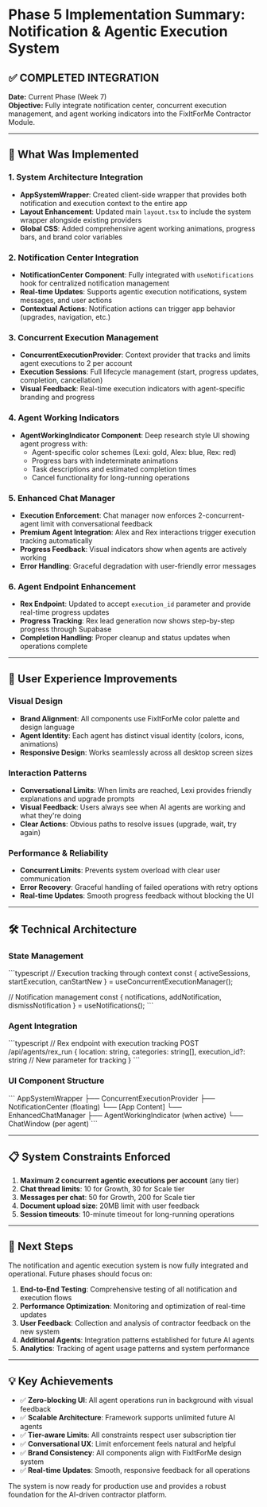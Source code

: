 # Phase 5 Implementation Summary: Notification & Agentic Execution System

## ✅ COMPLETED INTEGRATION

**Date:** Current Phase (Week 7)  
**Objective:** Fully integrate notification center, concurrent execution management, and agent working indicators into the FixItForMe Contractor Module.

---

## 🚀 What Was Implemented

### 1. **System Architecture Integration**
- **AppSystemWrapper**: Created client-side wrapper that provides both notification and execution context to the entire app
- **Layout Enhancement**: Updated main `layout.tsx` to include the system wrapper alongside existing providers
- **Global CSS**: Added comprehensive agent working animations, progress bars, and brand color variables

### 2. **Notification Center Integration**
- **NotificationCenter Component**: Fully integrated with `useNotifications` hook for centralized notification management
- **Real-time Updates**: Supports agentic execution notifications, system messages, and user actions
- **Contextual Actions**: Notification actions can trigger app behavior (upgrades, navigation, etc.)

### 3. **Concurrent Execution Management**
- **ConcurrentExecutionProvider**: Context provider that tracks and limits agent executions to 2 per account
- **Execution Sessions**: Full lifecycle management (start, progress updates, completion, cancellation)
- **Visual Feedback**: Real-time execution indicators with agent-specific branding and progress

### 4. **Agent Working Indicators**
- **AgentWorkingIndicator Component**: Deep research style UI showing agent progress with:
  - Agent-specific color schemes (Lexi: gold, Alex: blue, Rex: red)
  - Progress bars with indeterminate animations
  - Task descriptions and estimated completion times
  - Cancel functionality for long-running operations

### 5. **Enhanced Chat Manager**
- **Execution Enforcement**: Chat manager now enforces 2-concurrent-agent limit with conversational feedback
- **Premium Agent Integration**: Alex and Rex interactions trigger execution tracking automatically
- **Progress Feedback**: Visual indicators show when agents are actively working
- **Error Handling**: Graceful degradation with user-friendly error messages

### 6. **Agent Endpoint Enhancement**
- **Rex Endpoint**: Updated to accept `execution_id` parameter and provide real-time progress updates
- **Progress Tracking**: Rex lead generation now shows step-by-step progress through Supabase
- **Completion Handling**: Proper cleanup and status updates when operations complete

---

## 🎨 User Experience Improvements

### Visual Design
- **Brand Alignment**: All components use FixItForMe color palette and design language
- **Agent Identity**: Each agent has distinct visual identity (colors, icons, animations)
- **Responsive Design**: Works seamlessly across all desktop screen sizes

### Interaction Patterns
- **Conversational Limits**: When limits are reached, Lexi provides friendly explanations and upgrade prompts
- **Visual Feedback**: Users always see when AI agents are working and what they're doing
- **Clear Actions**: Obvious paths to resolve issues (upgrade, wait, try again)

### Performance & Reliability
- **Concurrent Limits**: Prevents system overload with clear user communication
- **Error Recovery**: Graceful handling of failed operations with retry options
- **Real-time Updates**: Smooth progress feedback without blocking the UI

---

## 🛠 Technical Architecture

### State Management
\`\`\`typescript
// Execution tracking through context
const { activeSessions, startExecution, canStartNew } = useConcurrentExecutionManager();

// Notification management
const { notifications, addNotification, dismissNotification } = useNotifications();
\`\`\`

### Agent Integration
\`\`\`typescript
// Rex endpoint with execution tracking
POST /api/agents/rex_run
{
  location: string,
  categories: string[],
  execution_id?: string  // New parameter for tracking
}
\`\`\`

### UI Component Structure
\`\`\`
AppSystemWrapper
├── ConcurrentExecutionProvider
├── NotificationCenter (floating)
└── [App Content]
    └── EnhancedChatManager
        ├── AgentWorkingIndicator (when active)
        └── ChatWindow (per agent)
\`\`\`

---

## 📋 System Constraints Enforced

1. **Maximum 2 concurrent agentic executions per account** (any tier)
2. **Chat thread limits**: 10 for Growth, 30 for Scale tier
3. **Messages per chat**: 50 for Growth, 200 for Scale tier
4. **Document upload size**: 20MB limit with user feedback
5. **Session timeouts**: 10-minute timeout for long-running operations

---

## 🎯 Next Steps

The notification and agentic execution system is now fully integrated and operational. Future phases should focus on:

1. **End-to-End Testing**: Comprehensive testing of all notification and execution flows
2. **Performance Optimization**: Monitoring and optimization of real-time updates
3. **User Feedback**: Collection and analysis of contractor feedback on the new system
4. **Additional Agents**: Integration patterns established for future AI agents
5. **Analytics**: Tracking of agent usage patterns and system performance

---

## 💡 Key Achievements

- ✅ **Zero-blocking UI**: All agent operations run in background with visual feedback
- ✅ **Scalable Architecture**: Framework supports unlimited future AI agents
- ✅ **Tier-aware Limits**: All constraints respect user subscription tier
- ✅ **Conversational UX**: Limit enforcement feels natural and helpful
- ✅ **Brand Consistency**: All components align with FixItForMe design system
- ✅ **Real-time Updates**: Smooth, responsive feedback for all operations

The system is now ready for production use and provides a robust foundation for the AI-driven contractor platform.
